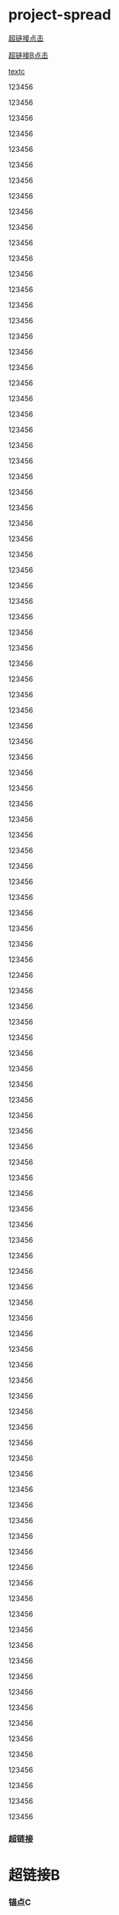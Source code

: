 # project-spread
[超链接点击](#aaa)

[超链接B点击](#bbb)

<a href ="#testc">textc</a>


123456

123456

123456

123456

123456

123456

123456

123456

123456

123456

123456

123456

123456

123456

123456

123456

123456

123456

123456

123456

123456

123456

123456

123456

123456

123456

123456

123456

123456

123456

123456

123456

123456

123456

123456

123456

123456

123456

123456

123456

123456

123456

123456

123456

123456

123456

123456

123456

123456

123456

123456

123456

123456

123456

123456

123456

123456

123456

123456

123456

123456

123456

123456

123456

123456

123456

123456

123456

123456

123456

123456

123456

123456

123456

123456

123456

123456

123456

123456

123456

123456

123456

123456

123456

123456

123456

123456

123456

123456

123456

123456

123456

123456

123456

123456

123456

123456

123456

123456

123456

123456

123456

123456

123456

123456

123456

123456

123456

123456

123456

123456

123456



### <span id ="aaa"></span>超链接
# <span id ="bbb">超链接B</span> #
<h3 id="testc">锚点C</h3>